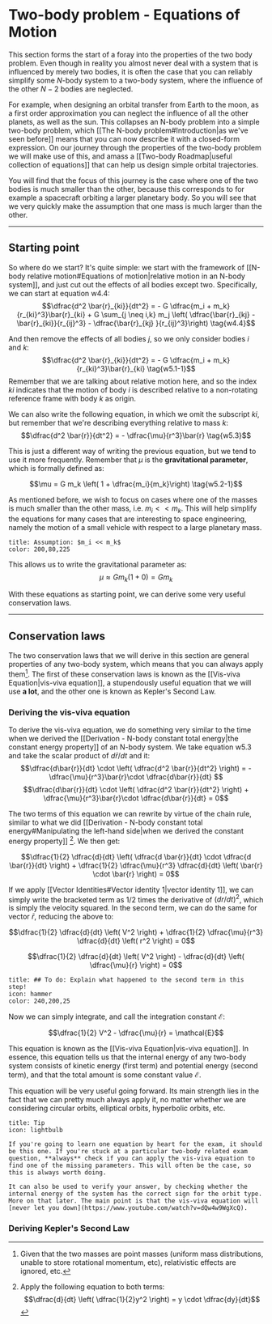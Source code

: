 # Two-body problem - Equations of Motion

This section forms the start of a foray into the properties of the two body problem. Even though in reality you almost never deal with a system that is influenced by merely two bodies, it is often the case that you can reliably simplify some $N$-body system to a two-body system, where the influence of the other $N-2$ bodies are neglected. 

For example, when designing an orbital transfer from Earth to the moon, as a first order approximation you can neglect the influence of all the other planets, as well as the sun. This collapses an N-body problem into a simple two-body problem, which [[The N-body problem#Introduction|as we've seen before]] means that you can now describe it with a closed-form expression. On our journey through the properties of the two-body problem we will make use of this, and amass a [[Two-body Roadmap|useful collection of equations]] that can help us design simple orbital trajectories.

You will find that the focus of this journey is the case where one of the two bodies is much smaller than the other, because this corresponds to for example a spacecraft orbiting a larger planetary body. So you will see that we very quickly make the assumption that one mass is much larger than the other.

___

## Starting point
So where do we start? It's quite simple: we start with the framework of [[N-body relative motion#Equations of motion|relative motion in an N-body system]], and just cut out the effects of all bodies except two. Specifically, we can start at equation $\text{w4.4}$:
$$\dfrac{d^2 \bar{r}_{ki}}{dt^2} = - G \dfrac{m_i + m_k}{r_{ki}^3}\bar{r}_{ki}  + G \sum_{j \neq i,k} m_j \left( \dfrac{\bar{r}_{kj} - \bar{r}_{ki}}{r_{ij}^3} -  \dfrac{\bar{r}_{kj} }{r_{ij}^3}\right) \tag{w4.4}$$

And then remove the effects of all bodies $j$, so we only consider bodies $i$ and $k$:
$$\dfrac{d^2 \bar{r}_{ki}}{dt^2} = - G \dfrac{m_i + m_k}{r_{ki}^3}\bar{r}_{ki} \tag{w5.1-1}$$
Remember that we are talking about relative motion here, and so the index $ki$ indicates that the motion of body $i$ is described relative to a non-rotating reference frame with body $k$ as origin. 

We can also write the following equation, in which we omit the subscript $ki$, but remember that we're describing everything relative to mass $k$:
$$\dfrac{d^2 \bar{r}}{dt^2} = - \dfrac{\mu}{r^3}\bar{r} \tag{w5.3}$$

This is just a different way of writing the previous equation, but we tend to use it more frequently. Remember that $\mu$ is the **gravitational parameter**, which is formally defined as:

$$\mu = G m_k \left( 1 + \dfrac{m_i}{m_k}\right) \tag{w5.2-1}$$

As mentioned before, we wish to focus on cases where one of the masses is much smaller than the other mass, i.e. $m_i << m_k$. This will help simplify the equations for many cases that are interesting to space engineering, namely the motion of a small vehicle with respect to a large planetary mass.

```ad-warning
title: Assumption: $m_i << m_k$
color: 200,80,225
```

This allows us to write the gravitational parameter as:
$$\mu \approx G m_k \left( 1 + 0\right) = Gm_k\tag{w5.4}$$

With these equations as starting point, we can derive some very useful conservation laws.
___

## Conservation laws
The two conservation laws that we will derive in this section are general properties of any two-body system, which means that you can always apply them[^1]. The first of these conservation laws is known as the [[Vis-viva Equation|vis-viva equation]], a stupendously useful equation that we will use **a lot**, and the other one is known as Kepler's Second Law.

[^1]: Given that the two masses are point masses (uniform mass distributions, unable to store rotational momentum, etc), relativistic effects are ignored, etc.

### Deriving the vis-viva equation
To derive the vis-viva equation, we do something very similar to the time when we derived the [[Derivation - N-body constant total energy|the constant energy property]] of an N-body system. We take equation $\text{w5.3}$ and take the scalar product of $d\bar{r}/dt$ and it:
$$\dfrac{d\bar{r}}{dt} \cdot \left( \dfrac{d^2 \bar{r}}{dt^2} \right) = - \dfrac{\mu}{r^3}\bar{r}\cdot \dfrac{d\bar{r}}{dt} $$
$$\dfrac{d\bar{r}}{dt} \cdot \left( \dfrac{d^2 \bar{r}}{dt^2} \right) + \dfrac{\mu}{r^3}\bar{r}\cdot \dfrac{d\bar{r}}{dt} = 0$$

The two terms of this equation we can rewrite by virtue of the chain rule, similar to what we did [[Derivation - N-body constant total energy#Manipulating the left-hand side|when we derived the constant energy property]] [^2]. We then get:

$$\dfrac{1}{2} \dfrac{d}{dt} \left( \dfrac{d \bar{r}}{dt} \cdot \dfrac{d \bar{r}}{dt} \right) + \dfrac{1}{2} \dfrac{\mu}{r^3}  \dfrac{d}{dt} \left( \bar{r} \cdot \bar{r} \right) = 0$$

[^2]: Apply the following equation to both terms: $$\dfrac{d}{dt} \left( \dfrac{1}{2}y^2 \right) = y \cdot \dfrac{dy}{dt}$$

If we apply [[Vector Identities#Vector identity 1|vector identity 1]], we can simply write the bracketed term as 1/2 times the derivative of $(dr/dt)^2$, which is simply the velocity squared. In the second term, we can do the same for vector $\bar{r}$, reducing the above to:

$$\dfrac{1}{2} \dfrac{d}{dt} \left( V^2 \right) + \dfrac{1}{2} \dfrac{\mu}{r^3}  \dfrac{d}{dt} \left( r^2 \right) = 0$$

$$\dfrac{1}{2} \dfrac{d}{dt} \left( V^2 \right) - \dfrac{d}{dt} \left( \dfrac{\mu}{r}  \right) = 0$$
```ad-note
title: ## To do: Explain what happened to the second term in this step!
icon: hammer
color: 240,200,25
```

Now we can simply integrate, and call the integration constant $\mathcal{E}$:

$$\dfrac{1}{2} V^2 - \dfrac{\mu}{r}  = \mathcal{E}$$

This equation is known as the [[Vis-viva Equation|vis-viva equation]]. In essence, this equation tells us that the internal energy of any two-body system consists of kinetic energy (first term) and potential energy (second term), and that the total amount is some constant value $\mathcal{E}$.

This equation will be very useful going forward. Its main strength lies in the fact that we can pretty much always apply it, no matter whether we are considering circular orbits, elliptical orbits, hyperbolic orbits, etc. 

```ad-tip
title: Tip
icon: lightbulb

If you're going to learn one equation by heart for the exam, it should be this one. If you're stuck at a particular two-body related exam question, **always** check if you can apply the vis-viva equation to find one of the missing parameters. This will often be the case, so this is always worth doing. 

It can also be used to verify your answer, by checking whether the internal energy of the system has the correct sign for the orbit type. More on that later. The main point is that the vis-viva equation will [never let you down](https://www.youtube.com/watch?v=dQw4w9WgXcQ).

```


### Deriving Kepler's Second Law
